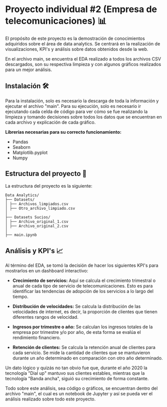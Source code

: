 ﻿# Proyecto individual #2 (Empresa de telecomunicaciones) 📊

El propósito de este proyecto es la demostración de conocimientos adquiridos sobre el área de data analytics. Se centrará en la realización de visualizaciones, KPI's y análisis sobre datos obtenidos desde la web.

En el archivo main, se encuentra el EDA realizado a todos los archivos CSV descargados, son su respectiva limpieza y con algunos gráficos realizados para un mejor análisis.

## Instalación 🛠️

Para la instalación, solo es necesario la descarga de toda la información y ejecutar el archivo "main". Para su ejecución, solo es necesario ir ejecutando cada celda de código para ver cómo se fue realizando la limpieza y tomando decisiones sobre todos los datos que se encuentran en cada archivo y explicación de cada gráfico.

**Librerías necesarias para su correcto funcionamiento:**
- Pandas
- Seaborn
- Matplotlib.pyplot
- Numpy

## Estructura del proyecto 📂

La estructura del proyecto es la siguiente:

```
Data Analytics/
├── Datasets/
│ ├── Archivos_limpiados.csv
│ ├── Otro_archivo_limpiado.csv
│ 
├── Datasets Sucios/
│ ├── Archivo_original_1.csv
│ ├── Archivo_original_2.csv
│ 
├── main.ipynb
```


## Análisis y KPI's 📈

Al término del EDA, se tomó la decisión de hacer los siguientes KPI's para mostrarlos en un dashboard interactivo:

- **Crecimiento de servicios:**
  Aquí se calcula el crecimiento trimestral o anual de cada tipo de servicio de telecomunicaciones. Esto es para identificar las tendencias de adopción de los servicios a lo largo del tiempo.

- **Distribución de velocidades:**
  Se calcula la distribución de las velocidades de internet, es decir, la proporción de clientes que tienen diferentes rangos de velocidad.

- **Ingresos por trimestre o año:**
  Se calculan los ingresos totales de la empresa por trimestre y/o por año, de esta forma se evalúa el rendimiento financiero.

- **Retención de clientes:**
  Se calcula la retención anual de clientes para cada servicio. Se mide la cantidad de clientes que se mantuvieron durante un año determinado en comparación con otro año determinado.

Un dato lógico y quizás no tan obvio fue que, durante el año 2020 la tecnología "Dial up" mantuvo sus clientes estables, mientras que la tecnología "Banda ancha", siguió su crecimiento de forma constante.

Todo sobre este análisis, sea código o gráficos, se encuentran dentro del archivo "main", el cual es un notebook de Jupyter y así se pueda ver el análisis realizado sobre todo este proyecto.

